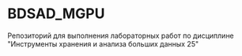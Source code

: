 # BDSAD_MGPU
Репозиторий для выполнения лабораторных работ по дисциплине "Инструменты хранения и анализа больших данных 25"
